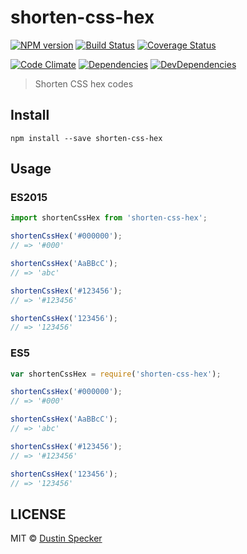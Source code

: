 # shorten-css-hex
[![NPM version](https://badge.fury.io/js/shorten-css-hex.svg)](https://badge.fury.io/js/shorten-css-hex) [![Build Status](https://travis-ci.org/dustinspecker/shorten-css-hex.svg)](https://travis-ci.org/dustinspecker/shorten-css-hex) [![Coverage Status](https://img.shields.io/coveralls/dustinspecker/shorten-css-hex.svg)](https://coveralls.io/r/dustinspecker/shorten-css-hex?branch=master)

[![Code Climate](https://codeclimate.com/github/dustinspecker/shorten-css-hex/badges/gpa.svg)](https://codeclimate.com/github/dustinspecker/shorten-css-hex) [![Dependencies](https://david-dm.org/dustinspecker/shorten-css-hex.svg)](https://david-dm.org/dustinspecker/shorten-css-hex/#info=dependencies&view=table) [![DevDependencies](https://david-dm.org/dustinspecker/shorten-css-hex/dev-status.svg)](https://david-dm.org/dustinspecker/shorten-css-hex/#info=devDependencies&view=table)

> Shorten CSS hex codes

## Install
```
npm install --save shorten-css-hex
```

## Usage
### ES2015
```javascript
import shortenCssHex from 'shorten-css-hex';

shortenCssHex('#000000');
// => '#000'

shortenCssHex('AaBBcC');
// => 'abc'

shortenCssHex('#123456');
// => '#123456'

shortenCssHex('123456');
// => '123456'
```

### ES5
```javascript
var shortenCssHex = require('shorten-css-hex');

shortenCssHex('#000000');
// => '#000'

shortenCssHex('AaBBcC');
// => 'abc'

shortenCssHex('#123456');
// => '#123456'

shortenCssHex('123456');
// => '123456'
```

## LICENSE
MIT © [Dustin Specker](https://github.com/dustinspecker)